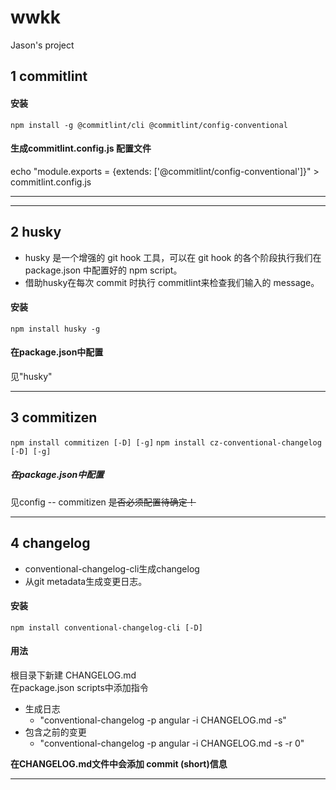 # wwkk
Jason's project

## 1 commitlint
#### 安装
`npm install -g @commitlint/cli @commitlint/config-conventional`
#### 生成commitlint.config.js 配置文件
echo "module.exports = {extends: ['@commitlint/config-conventional']}" > commitlint.config.js
* * *
- - -

## 2 husky
* husky 是一个增强的 git hook 工具，可以在 git hook 的各个阶段执行我们在 package.json 中配置好的 npm script。
* 借助husky在每次 commit 时执行 commitlint来检查我们输入的 message。
#### 安装
`npm install husky -g`
#### 在package.json中配置
见"husky"
- - -

## 3 commitizen
`npm install commitizen [-D] [-g]`
`npm install cz-conventional-changelog [-D] [-g]`
##### 在package.json中配置
见config -- commitizen
~~是否必须配置待确定！~~
- - -

## 4 changelog
* conventional-changelog-cli生成changelog
* 从git metadata生成变更日志。
#### 安装
`npm install conventional-changelog-cli [-D]`
#### 用法
根目录下新建 CHANGELOG.md<br/>在package.json scripts中添加指令
+ 生成日志
  - "conventional-changelog -p angular -i CHANGELOG.md -s"
+ 包含之前的变更
  - "conventional-changelog -p angular -i CHANGELOG.md -s -r 0"
  
**在CHANGELOG.md文件中会添加 commit (short)信息**
- - -
